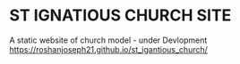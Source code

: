 # ST IGNATIOUS CHURCH SITE
A static website of church model - under Devlopment
https://roshanjoseph21.github.io/st_igantious_church/